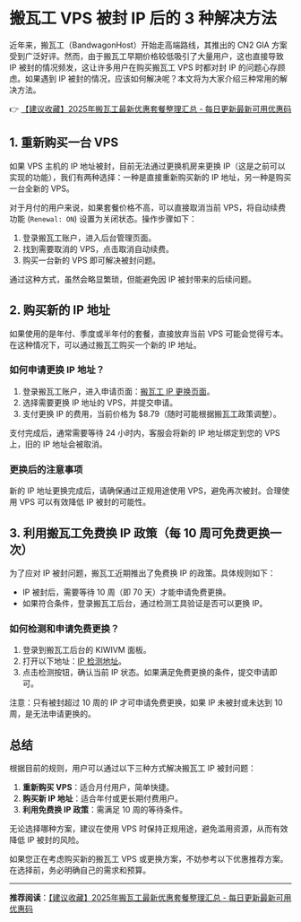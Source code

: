 # 搬瓦工 VPS 被封 IP 后的 3 种解决方法

近年来，搬瓦工（BandwagonHost）开始走高端路线，其推出的 CN2 GIA 方案受到广泛好评。然而，由于搬瓦工早期价格较低吸引了大量用户，这也直接导致 IP 被封的情况频发，这让许多用户在购买搬瓦工 VPS 时都对封 IP 的问题心存顾虑。如果遇到 IP 被封的情况，应该如何解决呢？本文将为大家介绍三种常用的解决方法。

👉 [【建议收藏】2025年搬瓦工最新优惠套餐整理汇总 - 每日更新最新可用优惠码](https://bit.ly/banwagon)

## 1. 重新购买一台 VPS

如果 VPS 主机的 IP 地址被封，目前无法通过更换机房来更换 IP（这是之前可以实现的功能），我们有两种选择：一种是直接重新购买新的 IP 地址，另一种是购买一台全新的 VPS。

对于月付的用户来说，如果套餐价格不高，可以直接取消当前 VPS，将自动续费功能 (`Renewal: ON`) 设置为关闭状态。操作步骤如下：

1. 登录搬瓦工账户，进入后台管理页面。
2. 找到需要取消的 VPS，点击取消自动续费。
3. 购买一台新的 VPS 即可解决被封问题。

通过这种方式，虽然会略显繁琐，但能避免因 IP 被封带来的后续问题。

## 2. 购买新的 IP 地址

如果使用的是年付、季度或半年付的套餐，直接放弃当前 VPS 可能会觉得亏本。在这种情况下，可以通过搬瓦工购买一个新的 IP 地址。

### 如何申请更换 IP 地址？

1. 登录搬瓦工账户，进入申请页面：[搬瓦工 IP 更换页面](https://bwh89.net/ipchange.php)。
2. 选择需要更换 IP 地址的 VPS，并提交申请。
3. 支付更换 IP 的费用，当前价格为 $8.79（随时可能根据搬瓦工政策调整）。

支付完成后，通常需要等待 24 小时内，客服会将新的 IP 地址绑定到您的 VPS 上，旧的 IP 地址会被取消。

### 更换后的注意事项

新的 IP 地址更换完成后，请确保通过正规用途使用 VPS，避免再次被封。合理使用 VPS 可以有效降低 IP 被封的可能性。

## 3. 利用搬瓦工免费换 IP 政策（每 10 周可免费更换一次）

为了应对 IP 被封问题，搬瓦工近期推出了免费换 IP 的政策。具体规则如下：

- IP 被封后，需要等待 10 周（即 70 天）才能申请免费更换。
- 如果符合条件，登录搬瓦工后台，通过检测工具验证是否可以更换 IP。

### 如何检测和申请免费更换？

1. 登录到搬瓦工后台的 KIWIVM 面板。
2. 打开以下地址：[IP 检测地址](https://kiwivm.64clouds.com/main-exec.php?mode=blacklistcheck)。
3. 点击检测按钮，确认当前 IP 状态。如果满足免费更换的条件，提交申请即可。

注意：只有被封超过 10 周的 IP 才可申请免费更换，如果 IP 未被封或未达到 10 周，是无法申请更换的。

## 总结

根据目前的规则，用户可以通过以下三种方式解决搬瓦工 IP 被封问题：

1. **重新购买 VPS**：适合月付用户，简单快捷。
2. **购买新 IP 地址**：适合年付或更长期付费用户。
3. **利用免费换 IP 政策**：需满足 10 周的等待条件。

无论选择哪种方案，建议在使用 VPS 时保持正规用途，避免滥用资源，从而有效降低 IP 被封的风险。

如果您正在考虑购买新的搬瓦工 VPS 或更换方案，不妨参考以下优惠推荐方案。在选择前，务必明确自己的需求和预算。

---
**推荐阅读**：[【建议收藏】2025年搬瓦工最新优惠套餐整理汇总 - 每日更新最新可用优惠码](https://bit.ly/banwagon)
